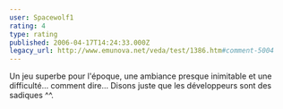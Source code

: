 ```yaml
---
user: Spacewolf1
rating: 4
type: rating
published: 2006-04-17T14:24:33.000Z
legacy_url: http://www.emunova.net/veda/test/1386.htm#comment-5004
---
```

Un jeu superbe pour l'époque, une ambiance presque inimitable et une difficulté... comment dire... Disons juste que les développeurs sont des sadiques ^^.